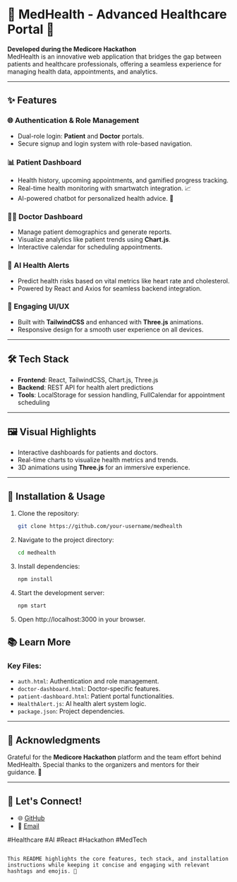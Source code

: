 # 🏥 MedHealth - Advanced Healthcare Portal 🌟

**Developed during the Medicore Hackathon**  
MedHealth is an innovative web application that bridges the gap between patients and healthcare professionals, offering a seamless experience for managing health data, appointments, and analytics.

---

## ✨ Features
### 🌐 Authentication & Role Management
- Dual-role login: **Patient** and **Doctor** portals.
- Secure signup and login system with role-based navigation.

### 📊 Patient Dashboard
- Health history, upcoming appointments, and gamified progress tracking.
- Real-time health monitoring with smartwatch integration. 📈
- AI-powered chatbot for personalized health advice. 🤖

### 👩‍⚕️ Doctor Dashboard
- Manage patient demographics and generate reports.
- Visualize analytics like patient trends using **Chart.js**.
- Interactive calendar for scheduling appointments.

### 🔔 AI Health Alerts
- Predict health risks based on vital metrics like heart rate and cholesterol.
- Powered by React and Axios for seamless backend integration.

### 🎨 Engaging UI/UX
- Built with **TailwindCSS** and enhanced with **Three.js** animations.
- Responsive design for a smooth user experience on all devices.

---

## 🛠️ Tech Stack
- **Frontend**: React, TailwindCSS, Chart.js, Three.js
- **Backend**: REST API for health alert predictions
- **Tools**: LocalStorage for session handling, FullCalendar for appointment scheduling

---

## 🖼️ Visual Highlights
- Interactive dashboards for patients and doctors.
- Real-time charts to visualize health metrics and trends.
- 3D animations using **Three.js** for an immersive experience.

---

## 🔧 Installation & Usage
1. Clone the repository:  
   ```bash
   git clone https://github.com/your-username/medhealth
2. Navigate to the project directory:
   ```bash
   cd medhealth
3. Install dependencies:
   ```bash
   npm install
4. Start the development server:
   ```bash
   npm start
5. Open http://localhost:3000 in your browser.

## 📚 Learn More
### Key Files:
- `auth.html`: Authentication and role management.
- `doctor-dashboard.html`: Doctor-specific features.
- `patient-dashboard.html`: Patient portal functionalities.
- `HealthAlert.js`: AI health alert system logic.
- `package.json`: Project dependencies.

---

## 🤝 Acknowledgments
Grateful for the **Medicore Hackathon** platform and the team effort behind MedHealth. Special thanks to the organizers and mentors for their guidance. 🙌

---

## 🚀 Let's Connect!
- 🌐 [GitHub](https://github.com/your-username)
- 📧 [Email](mailto:your-email@example.com)

#Healthcare #AI #React #Hackathon #MedTech
```

This README highlights the core features, tech stack, and installation instructions while keeping it concise and engaging with relevant hashtags and emojis. 🎉
